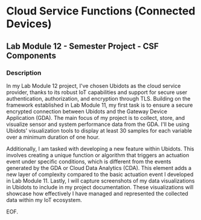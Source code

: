 # Cloud Service Functions (Connected Devices)

## Lab Module 12 - Semester Project - CSF Components

### Description

In my Lab Module 12 project, I've chosen Ubidots as the cloud service provider, thanks to its robust IoT capabilities and support for secure user authentication, authorization, and encryption through TLS. Building on the framework established in Lab Module 11, my first task is to ensure a secure encrypted connection between Ubidots and the Gateway Device Application (GDA). The main focus of my project is to collect, store, and visualize sensor and system performance data from the GDA. I'll be using Ubidots' visualization tools to display at least 30 samples for each variable over a minimum duration of one hour.

Additionally, I am tasked with developing a new feature within Ubidots. This involves creating a unique function or algorithm that triggers an actuation event under specific conditions, which is different from the events generated by the GDA or Cloud Data Analytics (CDA). This element adds a new layer of complexity compared to the basic actuation event I developed in Lab Module 11. Lastly, I will capture screenshots of my data visualizations in Ubidots to include in my project documentation. These visualizations will showcase how effectively I have managed and represented the collected data within my IoT ecosystem.

EOF.
